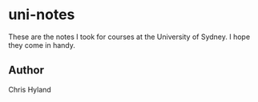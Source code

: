 # uni-notes
These are the notes I took for courses at the University of Sydney. I hope they come in handy.

## Author
Chris Hyland